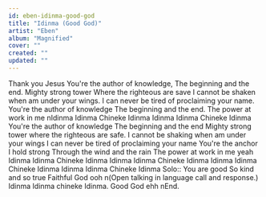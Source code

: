 ```yaml
---
id: eben-idinma-good-god
title: "Idinma (Good God)"
artist: "Eben"
album: "Magnified"
cover: ""
created: ""
updated: ""
---
```


Thank you Jesus
You're the author of knowledge,
The beginning and the end.
Mighty strong tower
Where the righteous are save
I cannot be shaken when am under your wings.
I can never be tired of proclaiming your name.
You're the author of knowledge
The beginning and the end.
The power at work in me nIdinma
Idinma
Chineke Idinma
Idinma
Idinma
Chineke Idinma
You're the author of knowledge
The beginning and the end
Mighty strong tower where the righteous are safe.
I cannot be shaking when am under your wings
I can never be tired of proclaiming your name
You're the anchor I hold strong
Through the wind and the rain
The power at work in me yeah
Idinma
Idinma
Chineke Idinma
Idinma
Idinma
Chineke Idinma
Idinma
Idinma
Chineke Idinma
Idinma
Idinma
Chineke Idinma
Solo:: You are good
So kind and so true
Faithful God ooh n(Open talking in language call and response.)
Idinma
Idinma
chineke Idinma.
Good God ehh nEnd.
